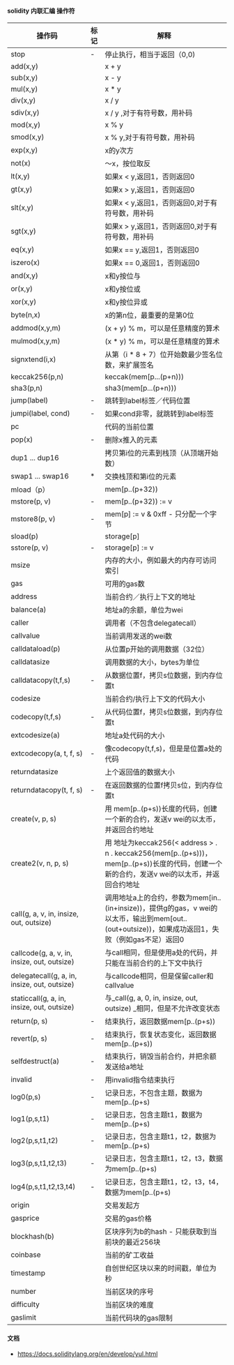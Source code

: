 #### solidity 内联汇编 操作符

| 操作码	                                         | 标记       | 	解释                                                                                                          |
|----------------------------------------------|----------|--------------------------------------------------------------------------------------------------------------|
| stop                                         | 	   -    | 	停止执行，相当于返回（0,0)                                                                                             |
| add(x,y)	                                    |          | 	x + y                                                                                                       |
| sub(x,y)	                                    |          | 	x - y                                                                                                       |
| mul(x,y)	                                    |          | 	x * y                                                                                                       |
| div(x,y)	                                    |          | 	x / y                                                                                                       |
| sdiv(x,y)	 	                                 |          | x / y ,对于有符号数，用补码                                                                                            |
| mod(x,y)	 	                                  |          | x % y                                                                                                        |
| smod(x,y)	 	                                 |          | x % y,对于有符号数，用补码                                                                                             |
| exp(x,y)	                                    |          | 	x的y次方                                                                                                       |
| not(x)	 	                                    |          | ～x，按位取反                                                                                                      |
| lt(x,y)	                                     |          | 	如果x < y,返回1，否则返回0                                                                                           |
| gt(x,y)	                                     |          | 	如果x > y,返回1，否则返回0                                                                                           |
| slt(x,y)	 	                                  |          | 如果x < y,返回1，否则返回0,对于有符号数，用补码                                                                                 |
| sgt(x,y)	                                    |          | 	如果x > y,返回1，否则返回0,对于有符号数，用补码                                                                                |
| eq(x,y)	                                     |          | 	如果x == y,返回1，否则返回0                                                                                          |
| iszero(x)	 	                                 |          | 如果x == 0,返回1，否则返回0                                                                                           |
| and(x,y)                                     |          | 	 	x和y按位与                                                                                                    |
| or(x,y)	                                     |          | 	x和y按位或                                                                                                      |
| xor(x,y)	                                    |          | 	x和y按位异或                                                                                                     |
| byte(n,x)	 	                                 |          | x的第n位，最重要的是第0位                                                                                               |
| addmod(x,y,m)                                |          | 	 	(x + y) % m，可以是任意精度的算术                                                                                    |
| mulmod(x,y,m)	                               |          | 	(x * y) % m，可以是任意精度的算术                                                                                      |
| signxtend(i,x)	                              |          | 	从第（i * 8 + 7）位开始数最少签名位数，来扩展签名                                                                               |
| keccak256(p,n)	                              |          | 	keccak(mem[p...(p+n)))                                                                                      |
| sha3(p,n)	                                   |          | 	sha3(mem[p...(p+n)))                                                                                        |
| jump(label)	                                 | -        | 	跳转到label标签／代码位置                                                                                             |
| jumpi(label, cond)                           | 	-       | 	如果cond非零，就跳转到label标签                                                                                        |
| pc	                                          |          | 	代码的当前位置                                                                                                     |
| pop(x)	                                      | -        | 	删除x推入的元素                                                                                                    |
| dup1 ... dup16	                              |          | 	拷贝第i位的元素到栈顶（从顶端开始数）                                                                                         |
| swap1 ... swap16	                            | *        | 	交换栈顶和第i位的元素                                                                                                 |
| mload（p）                                     |          | 	 	mem[p..(p+32))                                                                                            |
| mstore(p, v)	                                | -        | 	mem[p..(p+32)) := v                                                                                         |
| mstore8(p, v)	                               | -        | 	mem[p] := v & 0xff - 只分配一个字节                                                                                |
| sload(p)	                                    |          | 	storage[p]                                                                                                  |
| sstore(p, v)	                                | -        | 	storage[p] := v                                                                                             |
| msize	                                       |          | 	内存的大小，例如最大的内存可访问索引                                                                                          |
| gas	                                         |          | 	可用的gas数                                                                                                     |
| address                                      |          | 	 	当前合约／执行上下文的地址                                                                                             |
| balance(a)	                                  |          | 	地址a的余额，单位为wei                                                                                               |
| caller	                                      |          | 	调用者（不包含delegatecall）                                                                                        |
| callvalue	                                   |          | 	当前调用发送的wei数                                                                                                 |
| calldataload(p)	                             |          | 	从位置p开始的调用数据（32位）                                                                                            |
| calldatasize	                                |          | 	调用数据的大小，bytes为单位                                                                                            |
| calldatacopy(t,f,s)	                         | -        | 	从数据位置f，拷贝s位数据，到内存位置t                                                                                        |
| codesize	                                    |          | 	当前合约/执行上下文的代码大小                                                                                             |
| codecopy(t,f,s)	                             | -        | 	从代码位置f，拷贝s位数据，到内存位置t                                                                                        |
| extcodesize(a)	                              |          | 	地址a处代码的大小                                                                                                   |
| extcodecopy(a, t, f, s)	                     | -        | 	像codecopy(t,f,s)，但是是位置a处的代码                                                                                 |
| returndatasize	                              |          | 	上个返回值的数据大小                                                                                                  |
| returndatacopy(t, f, s)	                     | -        | 	在返回数据的位置f拷贝s位，到内存位置t                                                                                        |
| create(v, p, s)	                             |          | 	用 mem[p..(p+s))长度的代码，创建一个新的合约，发送v wei的以太币，并返回合约地址                                                           |
| create2(v, n, p, s)                          |          | 	 	用 地址为keccak256(< address > . n . keccak256(mem[p..(p+s)))，mem[p..(p+s))长度的代码，创建一个新的合约，发送v wei的以太币，并返回合约地址 |
| call(g, a, v, in, insize, out, outsize)      |          | 	 	调用地址a上的合约，参数为mem[in..(in+insize))，提供g的gas，v wei的以太币，输出到mem[out..(out+outsize))，如果成功返回1，失败（例如gas不足）返回0     |
| callcode(g, a, v, in, insize, out, outsize)  |          | 	 	与call相同，但是使用a处的代码，并只能在当前合约的上下文中执行                                                                         |
| delegatecall(g, a, in, insize, out, outsize) |          | 	 	与callcode相同，但是保留caller和callvalue                                                                          |
| staticcall(g, a, in, insize, out, outsize)	  |          | 	与_call(g, a, 0, in, insize, out, outsize) _相同，但是不允许改变状态                                                     |
| return(p, s)	                                | -        | 	结束执行，返回数据mem[p..(p+s))                                                                                      |
| revert(p, s)	                                | -        | 	结束执行，恢复状态变化，返回数据mem[p..(p+s))                                                                               |
| selfdestruct(a)	                             | -        | 	结束执行，销毁当前合约，并把余额发送给a地址                                                                                      |
| invalid	                                     | -        | 	用invalid指令结束执行                                                                                              |
| log0(p,s)	                                   | -        | 	记录日志，不包含主题，数据为mem[p..(p+s)                                                                                  |
| log1(p,s,t1)	                                | -        | 	记录日志，包含主题t1，数据为mem[p..(p+s)                                                                                 |
| log2(p,s,t1,t2)	                             | -        | 	记录日志，包含主题t1，t2，数据为mem[p..(p+s)                                                                              |
| log3(p,s,t1,t2,t3)	                          | -        | 	记录日志，包含主题t1，t2，t3，数据为mem[p..(p+s)                                                                           |
| log4(p,s,t1,t2,t3,t4)	                       | -        | 	记录日志，包含主题t1，t2，t3，t4，数据为mem[p..(p+s)                                                                        |
| origin	                                      |          | 	交易发起方                                                                                                       |
| gasprice	                                    |          | 	交易的gas价格                                                                                                    |
| blockhash(b)                                 |          | 	 	区块序列为b的hash - 只能获取到当前块的最近256块                                                                             |
| coinbase	 	                                  |          | 当前的矿工收益                                                                                                      |
| timestamp	                                   |          | 	自创世纪区块以来的时间戳，单位为秒                                                                                           |
| number	                                      |          | 	当前区块的序号                                                                                                     |
| difficulty                                   |          | 	 	当前区块的难度                                                                                                   |
| gaslimit	                                    |          | 	当前代码块的gas限制                                                                                                 |

#### 文档
- https://docs.soliditylang.org/en/develop/yul.html